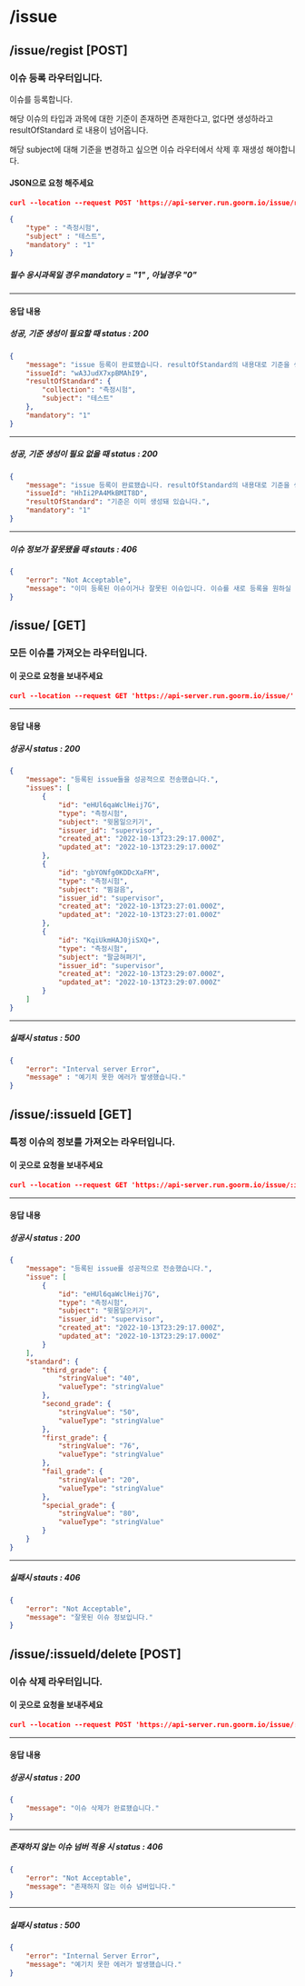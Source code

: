 
# /issue
## /issue/regist [POST]
### 이슈 등록 라우터입니다.
이슈를 등록합니다.  

해당 이슈의 타입과 과목에 대한 기준이 존재하면 존재한다고, 없다면 생성하라고 resultOfStandard 로 내용이 넘어옵니다.  

해당 subject에 대해 기준을 변경하고 싶으면 이슈 라우터에서 삭제 후 재생성 해야합니다.  


#### JSON으로 요청 해주세요
```json
curl --location --request POST 'https://api-server.run.goorm.io/issue/regist' \ 

{
	"type" : "측정시험",
	"subject" : "테스트",
	"mandatory" : "1"
}
```
##### 필수 응시과목일 경우 mandatory = "1" , 아닐경우 "0"

---
#### 응답 내용

##### 성공, 기준 생성이 필요할 때 status : 200

```json
{
    "message": "issue 등록이 완료됐습니다. resultOfStandard의 내용대로 기준을 생성 해주세요",
    "issueId": "wA3JudX7xpBMAhI9",
    "resultOfStandard": {
        "collection": "측정시험",
        "subject": "테스트"
    },
    "mandatory": "1"
}
```
---

##### 성공, 기준 생성이 필요 없을 때 status : 200

```json
{
    "message": "issue 등록이 완료됐습니다. resultOfStandard의 내용대로 기준을 생성 해주세요",
    "issueId": "HhIi2PA4MkBMIT8D",
    "resultOfStandard": "기준은 이미 생성돼 있습니다.",
    "mandatory": "1"
}
```
---

##### 이슈 정보가 잘못됐을 때 stauts : 406
```json
{
    "error": "Not Acceptable",
    "message": "이미 등록된 이슈이거나 잘못된 이슈입니다. 이슈를 새로 등록을 원하실 경우 기존 이슈를 삭제해 주세요."
}
```

## /issue/ [GET]
### 모든 이슈를 가져오는 라우터입니다.
#### 이 곳으로 요청을 보내주세요 
```json
curl --location --request GET 'https://api-server.run.goorm.io/issue/'
```
---
#### 응답 내용
##### 성공시 status : 200
```json
{
	"message": "등록된 issue들을 성공적으로 전송했습니다.",
	"issues": [
		{
			"id": "eHUl6qaWclHeij7G",
			"type": "측정시험",
			"subject": "윗몸일으키기",
			"issuer_id": "supervisor",
			"created_at": "2022-10-13T23:29:17.000Z",
			"updated_at": "2022-10-13T23:29:17.000Z"
		},
		{
			"id": "gbYONfg0KDDcXaFM",
			"type": "측정시험",
			"subject": "뜀걸음",
			"issuer_id": "supervisor",
			"created_at": "2022-10-13T23:27:01.000Z",
			"updated_at": "2022-10-13T23:27:01.000Z"
		},
		{
			"id": "KqiUkmHAJ0jiSXQ+",
			"type": "측정시험",
			"subject": "팔굽혀펴기",
			"issuer_id": "supervisor",
			"created_at": "2022-10-13T23:29:07.000Z",
			"updated_at": "2022-10-13T23:29:07.000Z"
		}
	]
}
```
---

##### 실패시 status : 500
```json
{
    "error": "Interval server Error",
    "message" : "예기치 못한 에러가 발생했습니다."
}
```

## /issue/:issueId [GET]
### 특정 이슈의 정보를 가져오는 라우터입니다.

#### 이 곳으로 요청을 보내주세요 
```json
curl --location --request GET 'https://api-server.run.goorm.io/issue/:issueId'
```
---
#### 응답 내용


##### 성공시 status : 200
```json
{
	"message": "등록된 issue를 성공적으로 전송했습니다.",
	"issue": [
		{
			"id": "eHUl6qaWclHeij7G",
			"type": "측정시험",
			"subject": "윗몸일으키기",
			"issuer_id": "supervisor",
			"created_at": "2022-10-13T23:29:17.000Z",
			"updated_at": "2022-10-13T23:29:17.000Z"
		}
	],
	"standard": {
		"third_grade": {
			"stringValue": "40",
			"valueType": "stringValue"
		},
		"second_grade": {
			"stringValue": "50",
			"valueType": "stringValue"
		},
		"first_grade": {
			"stringValue": "76",
			"valueType": "stringValue"
		},
		"fail_grade": {
			"stringValue": "20",
			"valueType": "stringValue"
		},
		"special_grade": {
			"stringValue": "80",
			"valueType": "stringValue"
		}
	}
}
```
---

##### 실패시 stauts : 406
```json
{
    "error": "Not Acceptable",
    "message": "잘못된 이슈 정보입니다."
}
```

## /issue/:issueId/delete [POST]
### 이슈 삭제 라우터입니다.
#### 이 곳으로 요청을 보내주세요 
```json
curl --location --request POST 'https://api-server.run.goorm.io/issue/:issueId/delete'
```
---

#### 응답 내용

##### 성공시 status : 200

```json
{
    "message": "이슈 삭제가 완료됐습니다."
}
```
---
##### 존재하지 않는 이슈 넘버 적용 시 status : 406

```json
{
    "error": "Not Acceptable",
    "message": "존재하지 않는 이슈 넘버입니다."
}
```
---
##### 실패시 status : 500
```json
{
    "error": "Internal Server Error",
    "message": "예기치 못한 에러가 발생했습니다."
}
```
